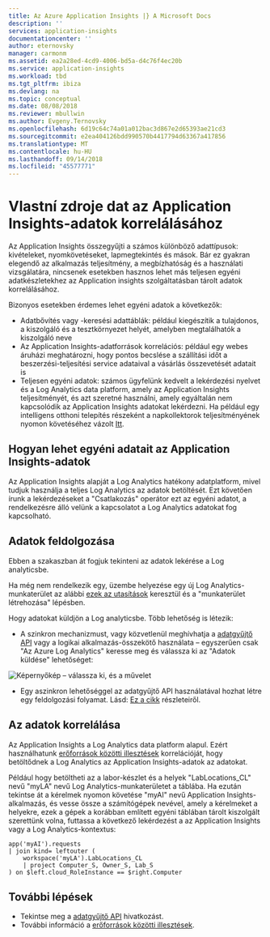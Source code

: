 ```yaml
---
title: Az Azure Application Insights |} A Microsoft Docs
description: ''
services: application-insights
documentationcenter: ''
author: eternovsky
manager: carmonm
ms.assetid: ea2a28ed-4cd9-4006-bd5a-d4c76f4ec20b
ms.service: application-insights
ms.workload: tbd
ms.tgt_pltfrm: ibiza
ms.devlang: na
ms.topic: conceptual
ms.date: 08/08/2018
ms.reviewer: mbullwin
ms.author: Evgeny.Ternovsky
ms.openlocfilehash: 6d19c64c74a01a012bac3d867e2d65393ae21cd3
ms.sourcegitcommit: e2ea404126bdd990570b4417794d63367a417856
ms.translationtype: MT
ms.contentlocale: hu-HU
ms.lasthandoff: 09/14/2018
ms.locfileid: "45577771"
---
```

# <a name="correlating-application-insights-data-with-custom-data-sources"></a>Vlastní zdroje dat az Application Insights-adatok korrelálásához

Az Application Insights összegyűjti a számos különböző adattípusok: kivételeket, nyomkövetéseket, lapmegtekintés és mások. Bár ez gyakran elegendő az alkalmazás teljesítmény, a megbízhatóság és a használati vizsgálatára, nincsenek esetekben hasznos lehet más teljesen egyéni adatkészletekhez az Application insights szolgáltatásban tárolt adatok korrelálásához.

Bizonyos esetekben érdemes lehet egyéni adatok a következők:

- Adatbővítés vagy -keresési adattáblák: például kiegészítik a tulajdonos, a kiszolgáló és a tesztkörnyezet helyét, amelyben megtalálhatók a kiszolgáló neve 
- Az Application Insights-adatforrások korrelációs: például egy webes áruházi meghatározni, hogy pontos becslése a szállítási időt a beszerzési-teljesítési service adataival a vásárlás összevetését adatait is 
- Teljesen egyéni adatok: számos ügyfelünk kedvelt a lekérdezési nyelvet és a Log Analytics data platform, amely az Application Insights teljesítményét, és azt szeretné használni, amely egyáltalán nem kapcsolódik az Application Insights adatokat lekérdezni. Ha például egy intelligens otthoni telepítés részeként a napkollektorok teljesítményének nyomon követéséhez vázolt [Itt]( http://blogs.catapultsystems.com/cfuller/archive/2017/10/04/using-log-analytics-and-a-special-guest-to-forecast-electricity-generation/).

## <a name="how-to-correlate-custom-data-with-application-insights-data"></a>Hogyan lehet egyéni adatait az Application Insights-adatok 

Az Application Insights alapját a Log Analytics hatékony adatplatform, mivel tudjuk használja a teljes Log Analytics az adatok betöltését. Ezt követően írunk a lekérdezéseket a "Csatlakozás" operátor ezt az egyéni adatot, a rendelkezésre álló velünk a kapcsolatot a Log Analytics adatokat fog kapcsolható. 

## <a name="ingesting-data"></a>Adatok feldolgozása

Ebben a szakaszban át fogjuk tekinteni az adatok lekérése a Log analyticsbe.

Ha még nem rendelkezik egy, üzembe helyezése egy új Log Analytics-munkaterület az alábbi [ezek az utasítások]( https://docs.microsoft.com/azure/log-analytics/log-analytics-quick-collect-azurevm) keresztül és a "munkaterület létrehozása" lépésben.

Hogy adatokat küldjön a Log analyticsbe. Több lehetőség is létezik:

- A szinkron mechanizmust, vagy közvetlenül meghívhatja a [adatgyűjtő API](https://docs.microsoft.com/azure/log-analytics/log-analytics-data-collector-api) vagy a logikai alkalmazás-összekötő használata – egyszerűen csak "Az Azure Log Analytics" keresse meg és válassza ki az "Adatok küldése" lehetőséget:

 ![Képernyőkép – válassza ki, és a művelet](./media/app-insights-custom-data-correlation/01-logic-app-connector.png)  

- Egy aszinkron lehetőséggel az adatgyűjtő API használatával hozhat létre egy feldolgozási folyamat. Lásd: [Ez a cikk](https://docs.microsoft.com/azure/log-analytics/log-analytics-create-pipeline-datacollector-api) részleteiről.

## <a name="correlating-data"></a>Az adatok korrelálása

Az Application Insights a Log Analytics data platform alapul. Ezért használhatunk [erőforrások közötti illesztések](https://docs.microsoft.com/azure/log-analytics/log-analytics-cross-workspace-search) korrelációját, hogy betöltődnek a Log Analytics az Application Insights-adatok az adatokat.

Például hogy betöltheti az a labor-készlet és a helyek "LabLocations_CL" nevű "myLA" nevű Log Analytics-munkaterületet a táblába. Ha ezután tekintse át a kérelmek nyomon követése "myAI" nevű Application Insights-alkalmazás, és vesse össze a számítógépek nevével, amely a kérelmeket a helyekre, ezek a gépek a korábban említett egyéni táblában tárolt kiszolgált szerettünk volna, futtassa a következő lekérdezést a az Application Insights vagy a Log Analytics-kontextus:

```
app('myAI').requests
| join kind= leftouter (
    workspace('myLA').LabLocations_CL
    | project Computer_S, Owner_S, Lab_S
) on $left.cloud_RoleInstance == $right.Computer
```

## <a name="next-steps"></a>További lépések

- Tekintse meg a [adatgyűjtő API](https://docs.microsoft.com/azure/log-analytics/log-analytics-data-collector-api) hivatkozást.
- További információ a [erőforrások közötti illesztések](https://docs.microsoft.com/azure/log-analytics/log-analytics-cross-workspace-search).
